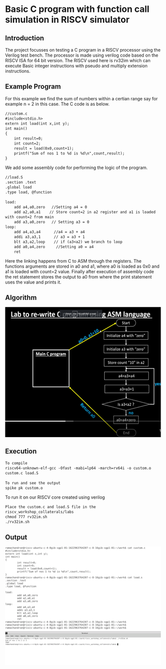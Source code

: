 # Basic C program with function call simulation in RISCV simulator

<h2> Introduction </h2>

<p> The project focusses on testing a C program in a RISCV processor using the Verilog test bench. The processor is made using verilog code based on the RISCV ISA for 64 bit version. The RISCV used here is rv32im which can execute Basic integer instructions with pseudo and multiply extension instructions.</p>

<h2> Example Program </h2>

For this example we find the sum of numbers within a certian range say for example n = 2 in this case. The C code is as below.

```
//custom.c
#include<stdio.h>
extern int load(int x,int y);
int main()
{
	int result=0;
	int count=2;
	result = load(0x0,count+1);
	printf("Sum of nos 1 to %d is %d\n",count,result);
}

```
We add some assembly code for performing the logic of the program.

```
//load.S
.section .text
.global load
.type load, @function

load:
	add a4,a0,zero   //Setting a4 = 0
	add a2,a0,a1    // Store count=2 in a2 register and a1 is loaded with count=2 from main
	add a3,a0,zero   // Setting a3 = 0
loop:
	add a4,a3,a4      //a4 = a3 + a4
	addi a3,a3,1      // a3 = a3 + 1
	blt a3,a2,loop    // if (a3<a2) we branch to loop 
	add a0,a4,zero     //Setting a0 = a4
	ret

```

<p> Here the linking happens from C to ASM through the registers. The functions arguments are stored in a0 and a1, where a0 is loaded as 0x0 and a1 is loaded with count=2 value. Finally after execution of assembly code the ret statement stores the output to a0 from where the print statement uses the value and prints it. </p>

<h2> Algorithm </h2>

<img src="./algo.PNG" alt="algorithm"/>

<h2> Execution </h2>

```
To compile
riscv64-unknown-elf-gcc -Ofast -mabi=lp64 -march=rv64i -o custom.o custom.c load.S

To run and see the output
spike pk custom.o

```

To run it on our RISCV core created using verilog

```
Place the custom.c and load.S file in the riscv_workshop_collaterals/labs
chmod 777 rv32im.sh
./rv32im.sh
```

<h2> Output </h2>

<img src="./output1.PNG" alt="out1"/>

<img src="./output2.PNG" alt="out2"/>
